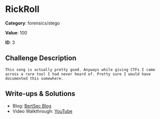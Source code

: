 # RickRoll
**Category**: forensics/stego

**Value**: 100

**ID**: 3

## Challenge Description
```
This song is actually pretty good. Anyways while giving CTFs I came across a rare tool I had never heard of. Pretty sure I would have documented this somewhere.
```

## Write-ups & Solutions
- Blog: [BertSec Blog](https://bertsec.com)
- Video Walkthrough: [YouTube](https://www.youtube.com/@BertSec)
